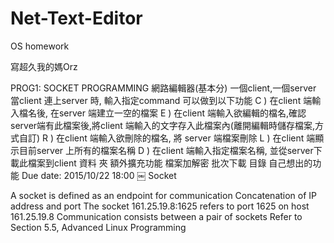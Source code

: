 # Net-Text-Editor
OS homework


寫超久我的媽Orz

PROG1: SOCKET PROGRAMMING
網路編輯器(基本分)
一個client,一個server
當client 連上server 時, 輸入指定command 可以做到以下功能
C ) 在client 端輸入檔名後, 在server 端建立一空的檔案
E ) 在client 端輸入欲編輯的檔名,確認server端有此檔案後,將client 端輸入的文字存入此檔案內(離開編輯時儲存檔案,方式自訂)
R ) 在client 端輸入欲刪除的檔名, 將 server 端檔案刪除
L ) 在client 端顯示目前server 上所有的檔案名稱
D ) 在client 端輸入指定檔案名稱, 並從server下載此檔案到client 資料 夾
額外擴充功能 檔案加解密
批次下載
目錄
自己想出的功能
Due date: 2015/10/22 18:00
￼
Socket

A socket is defined as an endpoint for communication
Concatenation of IP address and port
The socket 161.25.19.8:1625 refers to port 1625 on
host 161.25.19.8
Communication consists between a pair of sockets
Refer to Section 5.5, Advanced Linux Programming 

